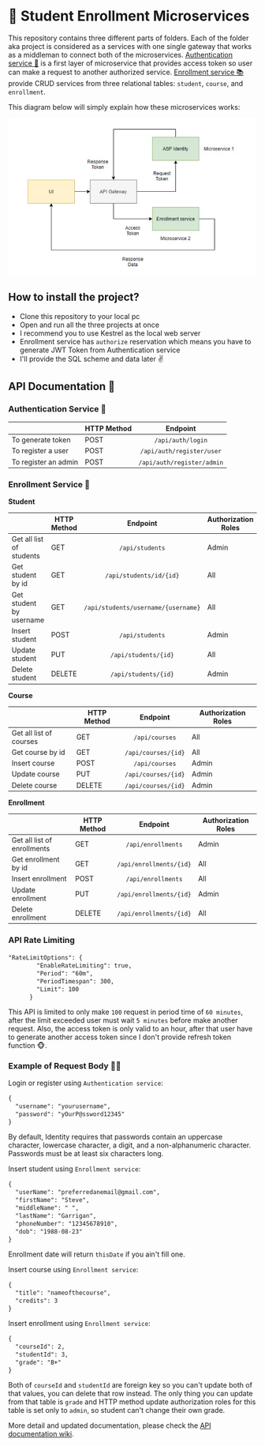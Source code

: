 # 📝 Student Enrollment Microservices 

This repository contains three different parts of folders. Each of the folder aka project is considered as a services with one single gateway that works as a middleman to connect both of the microservices. [Authentication service 🔑](https://github.com/jerichosiahaya/StudentEnrollmentMicroservices/tree/main/AuthenticationService) is a first layer of microservice that provides access token so user can make a request to another authorized service. [Enrollment service 📚](https://github.com/jerichosiahaya/StudentEnrollmentMicroservices/tree/main/EnrollmentService) provide CRUD services from three relational tables: `student`, `course`, and `enrollment`.

This diagram below will simply explain how these microservices works:

![flowchart](https://github.com/jerichosiahaya/StudentEnrollmentMicroservices/blob/main/assets/flowchart.jpg)

## How to install the project?
- Clone this repository to your local pc
- Open and run all the three projects at once
- I recommend you to use Kestrel as the local web server
- Enrollment service has `authorize` reservation which means you have to generate JWT Token from Authentication service
- I'll provide the SQL scheme and data later ✌

## API Documentation 🐒

### Authentication Service 🔑

| | HTTP Method        | Endpoint       |
|---| ------------- |:-------------:| 
|To generate token| POST      | `/api/auth/login` |
|To register a user| POST     | `/api/auth/register/user`   |
|To register an admin| POST | `/api/auth/register/admin`     |

### Enrollment Service 📝

<b>Student</b>

| | HTTP Method        | Endpoint       | Authorization Roles |
|---| ------------- |:-------------:| -------------------|
|Get all list of students| GET      | `/api/students` | Admin |
|Get student by id| GET     | `/api/students/id/{id}`   | All |
|Get student by username| GET | `/api/students/username/{username}`     | All |
|Insert student| POST | `/api/students`     | Admin |
|Update student| PUT | `/api/students/{id}`     | All |
|Delete student| DELETE | `/api/students/{id}`     | Admin |

<b>Course</b>

| | HTTP Method        | Endpoint       | Authorization Roles |
|---| ------------- |:-------------:| -------------------|
|Get all list of courses| GET      | `/api/courses` | All |
|Get course by id| GET     | `/api/courses/{id}`   | All |
|Insert course| POST | `/api/courses`     | Admin |
|Update course| PUT | `/api/courses/{id}`     | Admin |
|Delete course| DELETE | `/api/courses/{id}`     | Admin |

<b>Enrollment</b>

| | HTTP Method        | Endpoint       | Authorization Roles |
|---| ------------- |:-------------:| -------------------|
|Get all list of enrollments| GET      | `/api/enrollments` | Admin |
|Get enrollment by id| GET     | `/api/enrollments/{id}`   | All |
|Insert enrollment| POST | `/api/enrollments`     | All |
|Update enrollment| PUT | `/api/enrollments/{id}`     | Admin |
|Delete enrollment| DELETE | `/api/enrollments/{id}`     | All |

### API Rate Limiting

```
"RateLimitOptions": {
        "EnableRateLimiting": true,
        "Period": "60m",
        "PeriodTimespan": 300,
        "Limit": 100
      }
```
This API is limited to only make `100` request in period time of `60 minutes`, after the limit exceeded user must wait `5 minutes` before make another request. Also, the access token is only valid to an hour, after that user have to generate another access token since I don't provide refresh token function 🐵.

### Example of Request Body 🐕‍🦺

Login or register using `Authentication service`:

```
{
  "username": "yourusername",
  "password": "yOurP@ssword12345"
}
```

By default, Identity requires that passwords contain an uppercase character, lowercase character, a digit, and a non-alphanumeric character. Passwords must be at least six characters long.

Insert student using `Enrollment service`:
```
{
  "userName": "preferredanemail@gmail.com",
  "firstName": "Steve",
  "middleName": " ",
  "lastName": "Garrigan",
  "phoneNumber": "12345678910",
  "dob": "1988-08-23"
}
```

Enrollment date will return `thisDate` if you ain't fill one.

Insert course using `Enrollment service`:

```
{
  "title": "nameofthecourse",
  "credits": 3
}
```

Insert enrollment using `Enrollment service`:

```
{
  "courseId": 2,
  "studentId": 3,
  "grade": "B+"
}
```

Both of `courseId` and `studentId` are foreign key so you can't update both of that values, you can delete that row instead. The only thing you can update from that table is `grade` and HTTP method update authorization roles for this table is set only to `admin`, so student can't change their own grade.

More detail and updated documentation, please check the [API documentation wiki](https://github.com/jerichosiahaya/StudentEnrollmentMicroservices/wiki/API-Documentation-%F0%9F%90%92).
